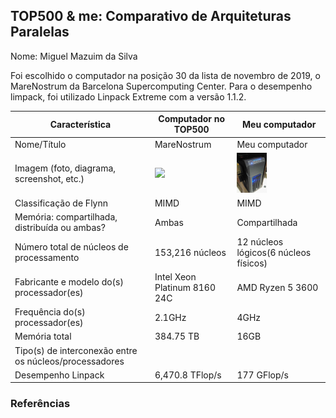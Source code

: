 TOP500 & me: Comparativo de Arquiteturas Paralelas
--------------------------------------------------

Nome: Miguel Mazuim da Silva

Foi escolhido o computador na posição 30 da lista de novembro de 2019, o MareNostrum da Barcelona Supercomputing Center.
Para o desempenho limpack, foi utilizado Linpack Extreme com a versão 1.1.2.

| Característica                                            | Computador no TOP500  | Meu computador  |
| --------------------------------------------------------- | --------------------- | --------------- |
| Nome/Título                                               | MareNostrum | Meu computador  |
| Imagem (foto, diagrama, screenshot, etc.)                 | <img src="https://media.glassdoor.com/l/54/b8/84/11/supercomputer-marenostrum-iv.jpg"> |<img src="meucomputador.jpg" width="48">|
| Classificação de Flynn                                    |MIMD                  |MIMD             |
| Memória: compartilhada, distribuída ou ambas?             |Ambas                 | Compartilhada   |
| Número total de núcleos de processamento                  |153,216 núcleos        |12 núcleos lógicos(6 núcleos físicos)|
| Fabricante e modelo do(s) processador(es)                 | Intel Xeon Platinum 8160 24C | AMD Ryzen 5 3600                 |
| Frequência do(s) processador(es)                          |2.1GHz                        |4GHz                 |
| Memória total                                             | 384.75 TB                    | 16GB                |
| Tipo(s) de interconexão entre os núcleos/processadores    |                       |                 |
| Desempenho Linpack                                        | 6,470.8 TFlop/s                       |177 GFlop/s                 |

### Referências
